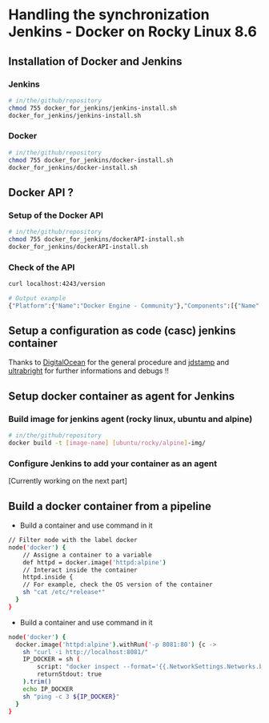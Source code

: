 # Handling the synchronization Jenkins - Docker on Rocky Linux 8.6

## Installation of Docker and Jenkins
### Jenkins
```sh
# in/the/github/repository
chmod 755 docker_for_jenkins/jenkins-install.sh
docker_for_jenkins/jenkins-install.sh
```
### Docker
```sh
# in/the/github/repository
chmod 755 docker_for_jenkins/docker-install.sh
docker_for_jenkins/docker-install.sh
```

## Docker API ?

### Setup of the Docker API
```sh
# in/the/github/repository
chmod 755 docker_for_jenkins/dockerAPI-install.sh
docker_for_jenkins/dockerAPI-install.sh
```
### Check of the API
```sh
curl localhost:4243/version
```
```sh
# Output example
{"Platform":{"Name":"Docker Engine - Community"},"Components":[{"Name":"Engine","Version":"20.10.19","Details":{"ApiVersion":"1.41",...
```

## Setup a configuration as code (casc) jenkins container

Thanks to [DigitalOcean](https://www.digitalocean.com/community/tutorials/how-to-automate-jenkins-setup-with-docker-and-jenkins-configuration-as-code) for the general procedure and [jdstamp](https://github.com/jdstamp/ccmb-jenkins) and [ultrabright](https://github.com/ultrabright/docker-jenkins) for further informations and debugs !!

## Setup docker container as agent for Jenkins

### Build image for jenkins agent (rocky linux, ubuntu and alpine)
```sh
# in/the/github/repository
docker build -t [image-name] [ubuntu/rocky/alpine]-img/
```

### Configure Jenkins to add your container as an agent

[Currently working on the next part]

## Build a docker container from a pipeline
- Build a container and use command in it
```sh
// Filter node with the label docker
node('docker') {
    // Assigne a container to a variable
    def httpd = docker.image('httpd:alpine')
    // Interact inside the container
    httpd.inside {
    // For example, check the OS version of the container
    sh "cat /etc/*release*"
  }
}
```
- Build a container and use command in it
```sh
node('docker') {
  docker.image('httpd:alpine').withRun('-p 8081:80') {c ->
    sh "curl -i http://localhost:8081/"
    IP_DOCKER = sh (
        script: "docker inspect --format='{{.NetworkSettings.Networks.bridge.IPAddress}}' ${c.id}",
        returnStdout: true
    ).trim()
    echo IP_DOCKER
    sh "ping -c 3 ${IP_DOCKER}"
  }
}
```
